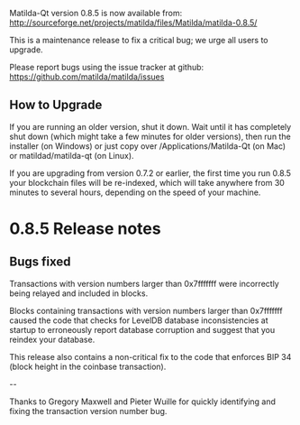 Matilda-Qt version 0.8.5 is now available from:
  http://sourceforge.net/projects/matilda/files/Matilda/matilda-0.8.5/

This is a maintenance release to fix a critical bug;
we urge all users to upgrade.

Please report bugs using the issue tracker at github:
  https://github.com/matilda/matilda/issues


How to Upgrade
--------------

If you are running an older version, shut it down. Wait
until it has completely shut down (which might take a few minutes for older
versions), then run the installer (on Windows) or just copy over
/Applications/Matilda-Qt (on Mac) or matildad/matilda-qt (on Linux).

If you are upgrading from version 0.7.2 or earlier, the first time you
run 0.8.5 your blockchain files will be re-indexed, which will take
anywhere from 30 minutes to several hours, depending on the speed of
your machine.

0.8.5 Release notes
===================

Bugs fixed
----------

Transactions with version numbers larger than 0x7fffffff were
incorrectly being relayed and included in blocks.

Blocks containing transactions with version numbers larger
than 0x7fffffff caused the code that checks for LevelDB database
inconsistencies at startup to erroneously report database
corruption and suggest that you reindex your database.

This release also contains a non-critical fix to the code that
enforces BIP 34 (block height in the coinbase transaction).

--

Thanks to Gregory Maxwell and Pieter Wuille for quickly
identifying and fixing the transaction version number bug.
